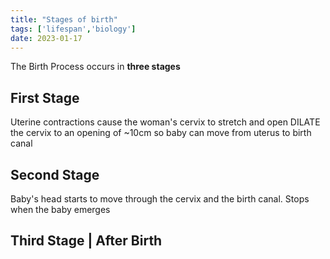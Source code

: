 ```yaml
---
title: "Stages of birth"
tags: ['lifespan','biology']
date: 2023-01-17
---
```

The Birth Process occurs in **three stages**
## First Stage
Uterine contractions cause the woman's cervix to stretch and open
DILATE the cervix to an opening of ~10cm so baby can move from uterus to birth canal
## Second Stage
Baby's head starts to move through the cervix and the birth canal. Stops when the baby emerges
## Third Stage | After Birth

